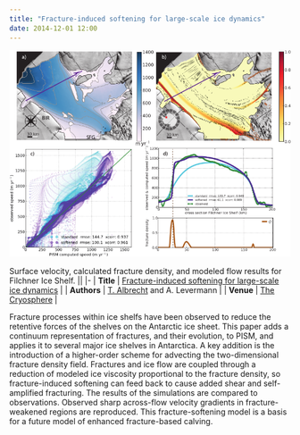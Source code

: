 ```yaml
---
title: "Fracture-induced softening for large-scale ice dynamics"
date: 2014-12-01 12:00
---
```


![Surface velocity, calculated fracture density, and modeled flow results for Filchner Ice Shelf.](/img/applications/albrechtlevermann2014-softening.png)

Surface velocity, calculated fracture density, and modeled flow results for Filchner Ice Shelf.
||
|-
| **Title** | [Fracture-induced softening for large-scale ice dynamics](http://www.the-cryosphere.net/8/587/2014/tc-8-587-2014.html) |
| **Authors** | [T. Albrecht](http://www.pik-potsdam.de/~albrecht/) and A. Levermann |
| **Venue** |  [The Cryosphere](http://www.the-cryosphere.net/)  |

Fracture processes within ice shelfs have been observed to reduce the retentive forces of the shelves on the Antarctic ice sheet. This paper adds a continuum representation of fractures, and their evolution, to PISM, and applies it to several major ice shelves in Antarctica. A key addition is the introduction of a higher-order scheme for advecting the two-dimensional fracture density field. Fractures and ice flow are coupled through a reduction of modeled ice viscosity proportional to the fracture density, so fracture-induced softening can feed back to cause added shear and self-amplified fracturing. The results of the simulations are compared to observations. Observed sharp across-flow velocity gradients in fracture-weakened regions are reproduced. This fracture-softening model is a basis for a future model of enhanced fracture-based calving.

